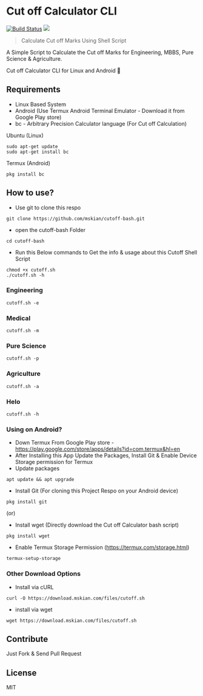 # Cut off Calculator CLI

[![Build Status](https://travis-ci.org/mskian/cutoff-bash.svg?branch=master)](https://travis-ci.org/mskian/cutoff-bash)  <a target="_blank" href="https://github.com/mskian/cutoff-bash/blob/master/LICENSE" title="License: GPL"><img src="https://img.shields.io/badge/License-MIT-orange.svg"></a>

> Calculate Cut off Marks Using Shell Script

A Simple Script to Calculate the Cut off Marks for Engineering, MBBS, Pure Science & Agriculture.

Cut off Calculator CLI for Linux and Android 📝

## Requirements

- Linux Based System
- Android (Use Termux Android Terminal Emulator - Download it from Google Play store)
- bc - Arbitrary Precision Calculator language (For Cut off Calculation)

Ubuntu (Linux)

```
sudo apt-get update
sudo apt-get install bc
```

Termux (Android)

```
pkg install bc
```

## How to use?

- Use git to clone this respo

```
git clone https://github.com/mskian/cutoff-bash.git
```

- open the cutoff-bash Folder

```
cd cutoff-bash
```

- Run this Below commands to Get the info & usage about this Cutoff Shell Script

```
chmod +x cutoff.sh
./cutoff.sh -h
```

### Engineering

```
cutoff.sh -e
```

### Medical

```
cutoff.sh -m
```

### Pure Science

```
cutoff.sh -p
```

### Agriculture

```
cutoff.sh -a
```

### Helo

```
cutoff.sh -h
```

### Using on Android?

- Down Termux From Google Play store - https://play.google.com/store/apps/details?id=com.termux&hl=en
- After Installing this App Update the Packages, Install Git & Enable Device Storage permission for Termux
- Update packages

```
apt update && apt upgrade
```

- Install Git (For cloning this Project Respo on your Android device)

```
pkg install git
```

(or)

- Install wget (Directly download the Cut off Calculator bash script)

```
pkg install wget
```

- Enable Termux Storage Permission (https://termux.com/storage.html)

```
termux-setup-storage
```

### Other Download Options

- Install via cURL

```
curl -O https://download.mskian.com/files/cutoff.sh
```

- install via wget

```
wget https://download.mskian.com/files/cutoff.sh
```


## Contribute

Just Fork & Send Pull Request

## License

MIT
